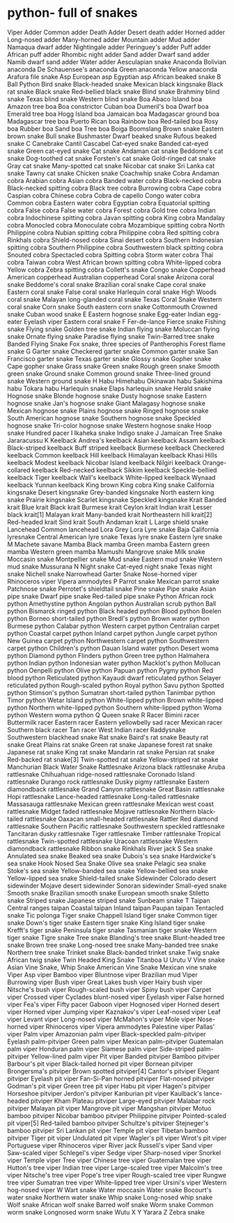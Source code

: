 # python- full of snakes
Viper Adder
Common adder
Death Adder
Desert death adder
Horned adder
Long-nosed adder
Many-horned adder
Mountain adder
Mud adder
Namaqua dwarf adder
Nightingale adder
Peringuey's adder
Puff adder
African puff adder
Rhombic night adder
Sand adder
Dwarf sand adder
Namib dwarf sand adder
Water adder
Aesculapian snake
Anaconda
Bolivian anaconda
De Schauensee's anaconda
Green anaconda
Yellow anaconda
Arafura file snake
Asp
European asp
Egyptian asp
African beaked snake
B
Ball Python
Bird snake
Black-headed snake
Mexican black kingsnake
Black rat snake
Black snake
Red-bellied black snake
Blind snake
Brahminy blind snake
Texas blind snake
Western blind snake
Boa
Abaco Island boa
Amazon tree boa
Boa constrictor
Cuban boa
Dumeril's boa
Dwarf boa
Emerald tree boa
Hogg Island boa
Jamaican boa
Madagascar ground boa
Madagascar tree boa
Puerto Rican boa
Rainbow boa
Red-tailed boa
Rosy boa
Rubber boa
Sand boa
Tree boa
Boiga
Boomslang
Brown snake
Eastern brown snake
Bull snake
Bushmaster
Dwarf beaked snake
Rufous beaked snake
C
Canebrake
Cantil
Cascabel
Cat-eyed snake
Banded cat-eyed snake
Green cat-eyed snake
Cat snake
Andaman cat snake
Beddome's cat snake
Dog-toothed cat snake
Forsten's cat snake
Gold-ringed cat snake
Gray cat snake
Many-spotted cat snake
Nicobar cat snake
Sri Lanka cat snake
Tawny cat snake
Chicken snake
Coachwhip snake
Cobra
Andaman cobra
Arabian cobra
Asian cobra
Banded water cobra
Black-necked cobra
Black-necked spitting cobra
Black tree cobra
Burrowing cobra
Cape cobra
Caspian cobra
Chinese cobra
Cobra de capello
Congo water cobra
Common cobra
Eastern water cobra
Egyptian cobra
Equatorial spitting cobra
False cobra
False water cobra
Forest cobra
Gold tree cobra
Indian cobra
Indochinese spitting cobra
Javan spitting cobra
King cobra
Mandalay cobra
Monocled cobra
Monoculate cobra
Mozambique spitting cobra
North Philippine cobra
Nubian spitting cobra
Philippine cobra
Red spitting cobra
Rinkhals cobra
Shield-nosed cobra
Sinai desert cobra
Southern Indonesian spitting cobra
Southern Philippine cobra
Southwestern black spitting cobra
Snouted cobra
Spectacled cobra
Spitting cobra
Storm water cobra
Thai cobra
Taiwan cobra
West African brown spitting cobra
White-lipped cobra
Yellow cobra
Zebra spitting cobra
Collett's snake
Congo snake
Copperhead
American copperhead
Australian copperhead
Coral snake
Arizona coral snake
Beddome's coral snake
Brazilian coral snake
Cape coral snake
Eastern coral snake
False coral snake
Harlequin coral snake
High Woods coral snake
Malayan long-glanded coral snake
Texas Coral Snake
Western coral snake
Corn snake
South eastern corn snake
Cottonmouth
Crowned snake
Cuban wood snake
E
Eastern hognose snake
Egg-eater
Indian egg-eater
Eyelash viper
Eastern coral snake
F
Fer-de-lance
Fierce snake
Fishing snake
Flying snake
Golden tree snake
Indian flying snake
Moluccan flying snake
Ornate flying snake
Paradise flying snake
Twin-Barred tree snake
Banded Flying Snake
Fox snake, three species of Pantherophis
Forest flame snake
G
Garter snake
Checkered garter snake
Common garter snake
San Francisco garter snake
Texas garter snake
Glossy snake
Gopher snake
Cape gopher snake
Grass snake
Green snake
Rough green snake
Smooth green snake
Ground snake
Common ground snake
Three-lined ground snake
Western ground snake
H
Habu
Himehabu
Okinawan habu
Sakishima habu
Tokara habu
Harlequin snake
Elaps harlequin snake
Herald snake
Hognose snake
Blonde hognose snake
Dusty hognose snake
Eastern hognose snake
Jan's hognose snake
Giant Malagasy hognose snake
Mexican hognose snake
Plains hognose snake
Ringed hognose snake
South American hognose snake
Southern hognose snake
Speckled hognose snake
Tri-color hognose snake
Western hognose snake
Hoop snake
Hundred pacer
I
Ikaheka snake
Indigo snake
J
Jamaican Tree Snake
Jararacussu
K
Keelback
Andrea's keelback
Asian keelback
Assam keelback
Black-striped keelback
Buff striped keelback
Burmese keelback
Checkered keelback
Common keelback
Hill keelback
Himalayan keelback
Khasi Hills keelback
Modest keelback
Nicobar Island keelback
Nilgiri keelback
Orange-collared keelback
Red-necked keelback
Sikkim keelback
Speckle-bellied keelback
Tiger keelback
Wall's keelback
White-lipped keelback
Wynaad keelback
Yunnan keelback
King brown
King cobra
King snake
California kingsnake
Desert kingsnake
Grey-banded kingsnake
North eastern king snake
Prairie kingsnake
Scarlet kingsnake
Speckled kingsnake
Krait
Banded krait
Blue krait
Black krait
Burmese krait
Ceylon krait
Indian krait
Lesser black krait[1]
Malayan krait
Many-banded krait
Northeastern hill krait[2]
Red-headed krait
Sind krait
South Andaman krait
L
Large shield snake
Lancehead
Common lancehead
Lora
Grey Lora
Lyre snake
Baja California lyresnake
Central American lyre snake
Texas lyre snake
Eastern lyre snake
M
Machete savane
Mamba
Black mamba
Green mamba
Eastern green mamba
Western green mamba
Mamushi
Mangrove snake
Milk snake
Moccasin snake
Montpellier snake
Mud snake
Eastern mud snake
Western mud snake
Mussurana
N
Night snake
Cat-eyed night snake
Texas night snake
Nichell snake
Narrowhead Garter Snake
Nose-horned viper
Rhinoceros viper
Vipera ammodytes
P
Parrot snake
Mexican parrot snake
Patchnose snake
Perrotet's shieldtail snake
Pine snake
Pipe snake
Asian pipe snake
Dwarf pipe snake
Red-tailed pipe snake
Python
African rock python
Amethystine python
Angolan python
Australian scrub python
Ball python
Bismarck ringed python
Black headed python
Blood python
Boelen python
Borneo short-tailed python
Bredl's python
Brown water python
Burmese python
Calabar python
Western carpet python
Centralian carpet python
Coastal carpet python
Inland carpet python
Jungle carpet python
New Guinea carpet python
Northwestern carpet python
Southwestern carpet python
Children's python
Dauan Island water python
Desert woma python
Diamond python
Flinders python
Green tree python
Halmahera python
Indian python
Indonesian water python
Macklot's python
Mollucan python
Oenpelli python
Olive python
Papuan python
Pygmy python
Red blood python
Reticulated python
Kayaudi dwarf reticulated python
Selayer reticulated python
Rough-scaled python
Royal python
Savu python
Spotted python
Stimson's python
Sumatran short-tailed python
Tanimbar python
Timor python
Wetar Island python
White-lipped python
Brown white-lipped python
Northern white-lipped python
Southern white-lipped python
Woma python
Western woma python
Q
Queen snake
R
Racer
Bimini racer
Buttermilk racer
Eastern racer
Eastern yellowbelly sad racer
Mexican racer
Southern black racer
Tan racer
West Indian racer
Raddysnake
Southwestern blackhead snake
Rat snake
Baird's rat snake
Beauty rat snake
Great Plains rat snake
Green rat snake
Japanese forest rat snake
Japanese rat snake
King rat snake
Mandarin rat snake
Persian rat snake
Red-backed rat snake[3]
Twin-spotted rat snake
Yellow-striped rat snake
Manchurian Black Water Snake
Rattlesnake
Arizona black rattlesnake
Aruba rattlesnake
Chihuahuan ridge-nosed rattlesnake
Coronado Island rattlesnake
Durango rock rattlesnake
Dusky pigmy rattlesnake
Eastern diamondback rattlesnake
Grand Canyon rattlesnake
Great Basin rattlesnake
Hopi rattlesnake
Lance-headed rattlesnake
Long-tailed rattlesnake
Massasauga rattlesnake
Mexican green rattlesnake
Mexican west coast rattlesnake
Midget faded rattlesnake
Mojave rattlesnake
Northern black-tailed rattlesnake
Oaxacan small-headed rattlesnake
Rattler
Red diamond rattlesnake
Southern Pacific rattlesnake
Southwestern speckled rattlesnake
Tancitaran dusky rattlesnake
Tiger rattlesnake
Timber rattlesnake
Tropical rattlesnake
Twin-spotted rattlesnake
Uracoan rattlesnake
Western diamondback rattlesnake
Ribbon snake
Rinkhals
River jack
S
Sea snake
Annulated sea snake
Beaked sea snake
Dubois's sea snake
Hardwicke's sea snake
Hook Nosed Sea Snake
Olive sea snake
Pelagic sea snake
Stoke's sea snake
Yellow-banded sea snake
Yellow-bellied sea snake
Yellow-lipped sea snake
Shield-tailed snake
Sidewinder
Colorado desert sidewinder
Mojave desert sidewinder
Sonoran sidewinder
Small-eyed snake
Smooth snake
Brazilian smooth snake
European smooth snake
Stiletto snake
Striped snake
Japanese striped snake
Sunbeam snake
T
Taipan
Central ranges taipan
Coastal taipan
Inland taipan
Paupan taipan
Tentacled snake
Tic polonga
Tiger snake
Chappell Island tiger snake
Common tiger snake
Down's tiger snake
Eastern tiger snake
King Island tiger snake
Krefft's tiger snake
Peninsula tiger snake
Tasmanian tiger snake
Western tiger snake
Tigre snake
Tree snake
Blanding's tree snake
Blunt-headed tree snake
Brown tree snake
Long-nosed tree snake
Many-banded tree snake
Northern tree snake
Trinket snake
Black-banded trinket snake
Twig snake
African twig snake
Twin Headed King Snake
Titanboa
U
Urutu
V
Vine snake
Asian Vine Snake, Whip Snake
American Vine Snake
Mexican vine snake
Viper
Asp viper
Bamboo viper
Bluntnose viper
Brazilian mud Viper
Burrowing viper
Bush viper
Great Lakes bush viper
Hairy bush viper
Nitsche's bush viper
Rough-scaled bush viper
Spiny bush viper
Carpet viper
Crossed viper
Cyclades blunt-nosed viper
Eyelash viper
False horned viper
Fea's viper
Fifty pacer
Gaboon viper
Hognosed viper
Horned desert viper
Horned viper
Jumping viper
Kaznakov's viper
Leaf-nosed viper
Leaf viper
Levant viper
Long-nosed viper
McMahon's viper
Mole viper
Nose-horned viper
Rhinoceros viper
Vipera ammodytes
Palestine viper
Pallas' viper
Palm viper
Amazonian palm viper
Black-speckled palm-pitviper
Eyelash palm-pitviper
Green palm viper
Mexican palm-pitviper
Guatemalan palm viper
Honduran palm viper
Siamese palm viper
Side-striped palm-pitviper
Yellow-lined palm viper
Pit viper
Banded pitviper
Bamboo pitviper
Barbour's pit viper
Black-tailed horned pit viper
Bornean pitviper
Brongersma's pitviper
Brown spotted pitviper[4]
Cantor's pitviper
Elegant pitviper
Eyelash pit viper
Fan-Si-Pan horned pitviper
Flat-nosed pitviper
Godman's pit viper
Green tree pit viper
Habu pit viper
Hagen's pitviper
Horseshoe pitviper
Jerdon's pitviper
Kanburian pit viper
Kaulback's lance-headed pitviper
Kham Plateau pitviper
Large-eyed pitviper
Malabar rock pitviper
Malayan pit viper
Mangrove pit viper
Mangshan pitviper
Motuo bamboo pitviper
Nicobar bamboo pitviper
Philippine pitviper
Pointed-scaled pit viper[5]
Red-tailed bamboo pitviper
Schultze's pitviper
Stejneger's bamboo pitviper
Sri Lankan pit viper
Temple pit viper
Tibetan bamboo pitviper
Tiger pit viper
Undulated pit viper
Wagler's pit viper
Wirot's pit viper
Portuguese viper
Rhinoceros viper
River jack
Russell's viper
Sand viper
Saw-scaled viper
Schlegel's viper
Sedge viper
Sharp-nosed viper
Snorkel viper
Temple viper
Tree viper
Chinese tree viper
Guatemalan tree viper
Hutton's tree viper
Indian tree viper
Large-scaled tree viper
Malcolm's tree viper
Nitsche's tree viper
Pope's tree viper
Rough-scaled tree viper
Rungwe tree viper
Sumatran tree viper
White-lipped tree viper
Ursini's viper
Western hog-nosed viper
W
Wart snake
Water moccasin
Water snake
Bocourt's water snake
Northern water snake
Whip snake
Long-nosed whip snake
Wolf snake
African wolf snake
Barred wolf snake
Worm snake
Common worm snake
Longnosed worm snake
Wutu
X
Y
Yarara
Z
Zebra snake
